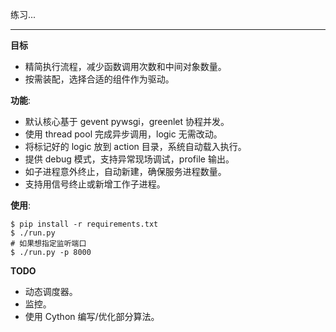 练习...

---

**目标**

* 精简执行流程，减少函数调用次数和中间对象数量。
* 按需装配，选择合适的组件作为驱动。


**功能**:

* 默认核心基于 gevent pywsgi，greenlet 协程并发。
* 使用 thread pool 完成异步调用，logic 无需改动。
* 将标记好的 logic 放到 action 目录，系统自动载入执行。
* 提供 debug 模式，支持异常现场调试，profile 输出。
* 如子进程意外终止，自动新建，确保服务进程数量。
* 支持用信号终止或新增工作子进程。

**使用**:

    $ pip install -r requirements.txt
    $ ./run.py
    # 如果想指定监听端口
    $ ./run.py -p 8000

**TODO**

* 动态调度器。
* 监控。
* 使用 Cython 编写/优化部分算法。
